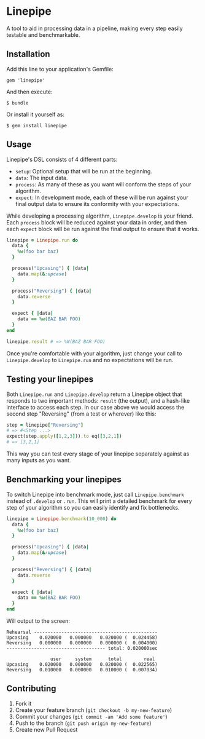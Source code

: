 # Linepipe

A tool to aid in processing data in a pipeline, making every step easily
testable and benchmarkable.

## Installation

Add this line to your application's Gemfile:

    gem 'linepipe'

And then execute:

    $ bundle

Or install it yourself as:

    $ gem install linepipe

## Usage

Linepipe's DSL consists of 4 different parts:

* `setup`: Optional setup that will be run at the beginning.
* `data`: The input data.
* `process`: As many of these as you want will conform the steps of your
  algorithm.
* `expect`: In development mode, each of these will be run against your final
  output data to ensure its conformity with your expectations.

While developing a processing algorithm, `Linepipe.develop` is your friend. Each
`process` block will be reduced against your data in order, and then each
`expect` block will be run against the final output to ensure that it works.

```ruby
linepipe = Linepipe.run do
  data {
    %w(foo bar baz)
  }

  process("Upcasing") { |data|
    data.map(&:upcase)
  }

  process("Reversing") { |data|
    data.reverse
  }

  expect { |data|
    data == %w(BAZ BAR FOO)
  }
end

linepipe.result # => %W(BAZ BAR FOO)
```

Once you're comfortable with your algorithm, just change your call to
`Linepipe.develop` to `Linepipe.run` and no expectations will be run.

## Testing your linepipes

Both `Linepipe.run` and `Linepipe.develop` return a Linepipe object that
responds to two important methods: `result` (the output), and a hash-like
interface to access each step. In our case above we would access the second step
"Reversing" (from a test or wherever) like this:

```ruby
step = linepipe["Reversing"]
# => #<Step ...>
expect(step.apply([1,2,3])).to eq([3,2,1])
# => [3,2,1]
```

This way you can test every stage of your linepipe separately against as many
inputs as you want.

## Benchmarking your linepipes

To switch Linepipe into benchmark mode, just call `Linepipe.benchmark` instead
of `.develop` or `.run`. This will print a detailed benchmark for every step of
your algorithm so you can easily identify and fix bottlenecks.

```ruby
linepipe = Linepipe.benchmark(10_000) do
  data {
    %w(foo bar baz)
  }

  process("Upcasing") { |data|
    data.map(&:upcase)
  }

  process("Reversing") { |data|
    data.reverse
  }

  expect { |data|
    data == %w(BAZ BAR FOO)
  }
end
```

Will output to the screen:

    Rehearsal ---------------------------------------------
    Upcasing    0.020000   0.000000   0.020000 (  0.024458)
    Reversing   0.000000   0.000000   0.000000 (  0.004000)
    ------------------------------------ total: 0.020000sec

                    user     system      total        real
    Upcasing    0.020000   0.000000   0.020000 (  0.022565)
    Reversing   0.010000   0.000000   0.010000 (  0.007034)

## Contributing

1. Fork it
2. Create your feature branch (`git checkout -b my-new-feature`)
3. Commit your changes (`git commit -am 'Add some feature'`)
4. Push to the branch (`git push origin my-new-feature`)
5. Create new Pull Request
